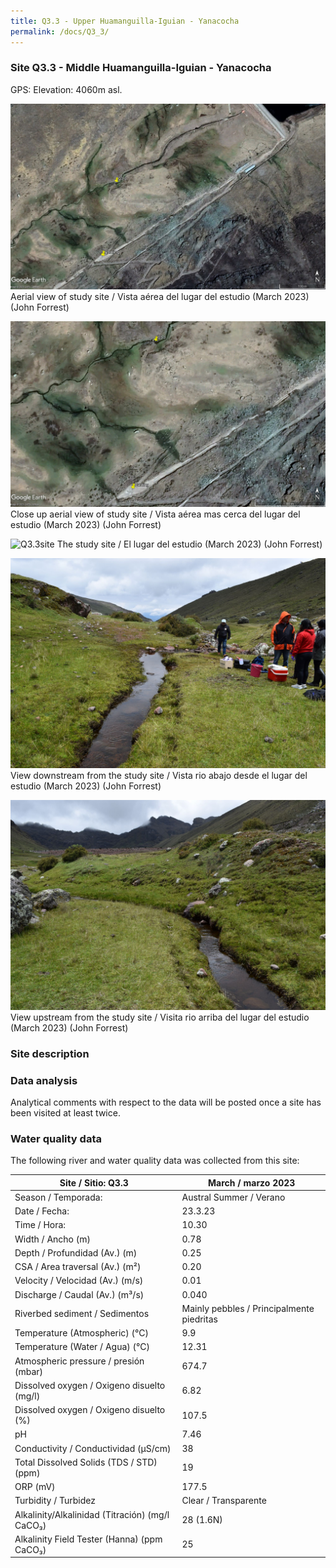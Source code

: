 ```yaml
---
title: Q3.3 - Upper Huamanguilla-Iguian - Yanacocha
permalink: /docs/Q3_3/
---
```



### Site Q3.3 - Middle Huamanguilla-Iguian - Yanacocha

GPS:
Elevation: 4060m asl.


![Q3.3](/assets/sites/Q3.3.jpg)
Aerial view of study site / Vista aérea del lugar del estudio (March 2023) (John Forrest)


![Q3.3site](/assets/sites/Q3.3site.jpg)
Close up aerial view of study site / Vista aérea mas cerca del lugar del estudio (March 2023) (John Forrest)


![Q3.3site](/assets/sites/Q3.3site1.JPG)
The study site / El lugar del estudio (March 2023) (John Forrest)


![Q3.3upstream](/assets/sites/Q3.3upstream.jpg)
View downstream from the study site / Vista rio abajo desde el lugar del estudio (March 2023) (John Forrest)


![Q3.3downstream](/assets/sites/Q3.3downstream.jpg)
View upstream from the study site / Visita rio arriba del lugar del estudio (March 2023) (John Forrest)


### Site description



### Data analysis

Analytical comments with respect to the data will be posted once a site has been visited at least twice.

### Water quality data

The following river and water quality data was collected from this site:

|     Site / Sitio: Q3.3                                   |     March / marzo 2023                                   |
|----------------------------------------------------------|--------------------------------------------------|
|     Season / Temporada:                                  |     Austral Summer / Verano                      |
|     Date / Fecha:                                        |     23.3.23                                      |
|     Time / Hora:                                         |     10.30                                        |
|     Width / Ancho (m)                                    |     0.78                                         |
|     Depth / Profundidad (Av.) (m)                        |     0.25                                         |
|     CSA / Area traversal (Av.) (m²)                      |     0.20                                         |
|     Velocity / Velocidad  (Av.) (m/s)                    |     0.01                                         |
|     Discharge / Caudal (Av.) (m³/s)                      |     0.040                                        |
|     Riverbed sediment / Sedimentos                       |     Mainly pebbles / Principalmente piedritas    |
|     Temperature (Atmospheric) (°C)                       |     9.9                                          |
|     Temperature (Water / Agua) (°C)                      |     12.31                                        |
|     Atmospheric pressure / presión (mbar)                |     674.7                                        |
|     Dissolved oxygen /   Oxigeno disuelto (mg/l)         |     6.82                                         |
|     Dissolved oxygen / Oxigeno disuelto (%)              |     107.5                                        |
|     pH                                                   |     7.46                                         |
|     Conductivity / Conductividad (µS/cm)                 |     38                                           |
|     Total Dissolved Solids (TDS / STD)  (ppm)            |     19                                           |
|     ORP (mV)                                             |     177.5                                        |
|     Turbidity / Turbidez                                 |     Clear  /    Transparente                     |
|     Alkalinity/Alkalinidad   (Titración) (mg/l CaCO₃)    |     28 (1.6N)                                    |
|     Alkalinity Field Tester (Hanna) (ppm CaCO₃)          |     25                                           |
